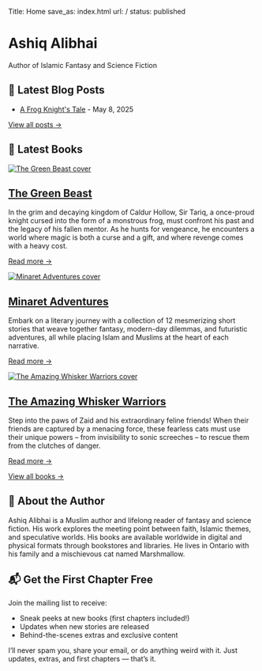 Title: Home
save_as: index.html
url: /
status: published

<h1>Ashiq Alibhai</h1>
Author of Islamic Fantasy and Science Fiction

<h2>📝 Latest Blog Posts</h2>

<!-- start blog posts -->
- [A Frog Knight's Tale](blog/a-frog-knights-tale.html) - May 8, 2025
<!-- end blog posts -->

[View all posts →](/category/blog.html)

<h2>📖 Latest Books</h2>

<!-- start books -->

<div class="book-grid">
    <div class="book-image">
        <a href="https://ashiqalibhai.com/books/the-green-beast.html">
            <img src="https://ashiqalibhai.com/images/covers/the-green-beast.jpg" alt="The Green Beast cover" />
        </a>
    </div>
    <div class="book-info">
        <h2 class="book-title"><a href="https://ashiqalibhai.com/books/the-green-beast.html">The Green Beast</a></h2>
        <p class="book-summary"><p>In the grim and decaying kingdom of Caldur Hollow, Sir Tariq, a once-proud knight cursed into the form of a monstrous frog, must confront his past and the legacy of his fallen mentor. As he hunts for vengeance, he encounters a world where magic is both a curse and a gift, and where revenge comes with a heavy cost.</p></p>
        <p><a class="read-more" href="https://ashiqalibhai.com/books/the-green-beast.html">Read more →</a></p>
    </div>
</div>
        

<div class="book-grid">
    <div class="book-image">
        <a href="https://ashiqalibhai.com/books/minaret-adventures.html">
            <img src="https://ashiqalibhai.com/images/covers/minaret-adventures.jpg" alt="Minaret Adventures cover" />
        </a>
    </div>
    <div class="book-info">
        <h2 class="book-title"><a href="https://ashiqalibhai.com/books/minaret-adventures.html">Minaret Adventures</a></h2>
        <p class="book-summary"><p>Embark on a literary journey with a collection of 12 mesmerizing short stories that weave together fantasy, modern-day dilemmas, and futuristic adventures, all while placing Islam and Muslims at the heart of each narrative.</p></p>
        <p><a class="read-more" href="https://ashiqalibhai.com/books/minaret-adventures.html">Read more →</a></p>
    </div>
</div>
        

<div class="book-grid">
    <div class="book-image">
        <a href="https://ashiqalibhai.com/books/the-amazing-whisker-warriors.html">
            <img src="https://ashiqalibhai.com/images/covers/whisker-warriors.jpg" alt="The Amazing Whisker Warriors cover" />
        </a>
    </div>
    <div class="book-info">
        <h2 class="book-title"><a href="https://ashiqalibhai.com/books/the-amazing-whisker-warriors.html">The Amazing Whisker Warriors</a></h2>
        <p class="book-summary"><p>Step into the paws of Zaid and his extraordinary feline friends! When their friends are captured by a menacing force, these fearless cats must use their unique powers – from invisibility to sonic screeches – to rescue them from the clutches of danger.</p></p>
        <p><a class="read-more" href="https://ashiqalibhai.com/books/the-amazing-whisker-warriors.html">Read more →</a></p>
    </div>
</div>
        
<!-- end books -->

[View all books →](/books.html)

<h2>🧭 About the Author</h2>
Ashiq Alibhai  is a Muslim author and lifelong reader of fantasy and science fiction. His work explores the meeting point between faith, Islamic themes, and speculative worlds. His books are available worldwide in digital and physical formats through bookstores and libraries. He lives in Ontario with his family and a mischievous cat named Marshmallow.

<h2>📬 Get the First Chapter Free</h2>

Join the mailing list to receive:

- Sneak peeks at new books (first chapters included!)
- Updates when new stories are released
- Behind-the-scenes extras and exclusive content

I’ll never spam you, share your email, or do anything weird with it. Just updates, extras, and first chapters — that’s it.

<script async src="https://eocampaign1.com/form/3d1707e4-2517-11f0-9d7f-c9ea6d137334.js" data-form="3d1707e4-2517-11f0-9d7f-c9ea6d137334"></script>

